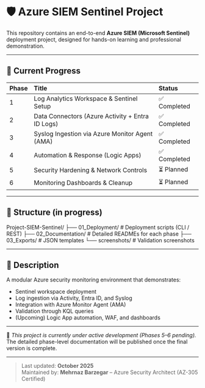 # 🛡️ Azure SIEM Sentinel Project

This repository contains an end-to-end **Azure SIEM (Microsoft Sentinel)** deployment project, designed for hands-on learning and professional demonstration.

---

## 📘 Current Progress

| Phase | Title | Status |
|:------|:------|:--------|
| 1 | Log Analytics Workspace & Sentinel Setup | ✅ Completed |
| 2 | Data Connectors (Azure Activity + Entra ID Logs) | ✅ Completed |
| 3 | Syslog Ingestion via Azure Monitor Agent (AMA) | ✅ Completed |
| 4 | Automation & Response (Logic Apps) | ✅ Completed |
| 5 | Security Hardening & Network Controls | ⏳ Planned |
| 6 | Monitoring Dashboards & Cleanup | ⏳ Planned |

---

## 🧱 Structure (in progress)

Project-SIEM-Sentinel/
├── 01_Deployment/ # Deployment scripts (CLI / REST)
├── 02_Documentation/ # Detailed READMEs for each phase
├── 03_Exports/ # JSON templates
└── screenshots/ # Validation screenshots


---

## 🧩 Description

A modular Azure security monitoring environment that demonstrates:
- Sentinel workspace deployment  
- Log ingestion via Activity, Entra ID, and Syslog  
- Integration with Azure Monitor Agent (AMA)  
- Validation through KQL queries  
- (Upcoming) Logic App automation, WAF, and dashboards  

---

📍 *This project is currently under active development (Phases 5–6 pending).*  
The detailed phase-level documentation will be published once the final version is complete.

---

> Last updated: **October 2025**  
> Maintained by: **Mehrnaz Barzegar** – Azure Security Architect (AZ-305 Certified)

